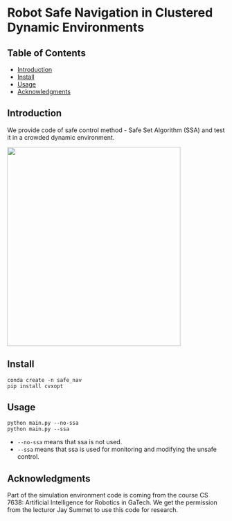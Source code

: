 # Robot Safe Navigation in Clustered Dynamic Environments

## Table of Contents
- [Introduction](#Introduction)
- [Install](#install)
- [Usage](#usage)
- [Acknowledgments](#Acknowledgments)

## Introduction
We provide code of safe control method - Safe Set Algorithm (SSA) and test it in a crowded dynamic environment.

<img src="SSA_RL.gif" width="400" height="460">

## Install

```
conda create -n safe_nav
pip install cvxopt
```

## Usage

```
python main.py --no-ssa
python main.py --ssa
```
- `--no-ssa` means that ssa is not used.
- `--ssa` means that ssa is used for monitoring and modifying the unsafe control.


## Acknowledgments
Part of the simulation environment code is coming from the course CS 7638: Artificial Intelligence for Robotics in GaTech. We get the permission from the lecturor Jay Summet to use this code for research.
